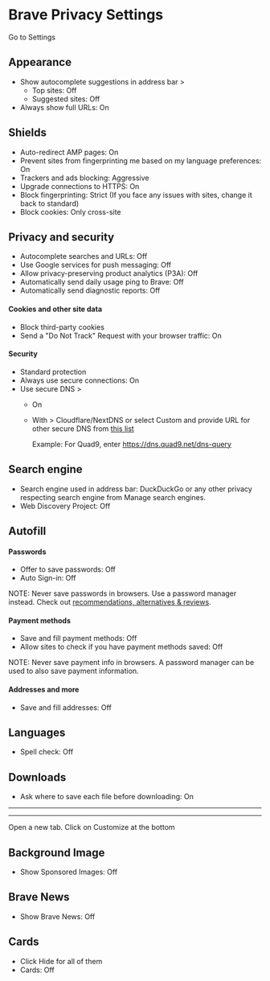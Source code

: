 # Brave Privacy Settings

Go to Settings



## Appearance
- Show autocomplete suggestions in address bar >
  - Top sites: Off
  - Suggested sites: Off
- Always show full URLs: On



## Shields
- Auto-redirect AMP pages: On
- Prevent sites from fingerprinting me based on my language preferences: On
- Trackers and ads blocking: Aggressive
- Upgrade connections to HTTPS: On
- Block fingerprinting: Strict (If you face any issues with sites, change it back to standard)
- Block cookies: Only cross-site



## Privacy and security
- Autocomplete searches and URLs: Off
- Use Google services for push messaging: Off
- Allow privacy-preserving product analytics (P3A): Off
- Automatically send daily usage ping to Brave: Off
- Automatically send diagnostic reports: Off

#### Cookies and other site data
- Block third-party cookies
- Send a "Do Not Track" Request with your browser traffic: On

#### Security
- Standard protection
- Always use secure connections: On
- Use secure DNS >
  - On
  - With > Cloudflare/NextDNS or select Custom and provide URL for other secure DNS from [this list](https://www.privacyguides.org/dns/)

    Example: For Quad9, enter https://dns.quad9.net/dns-query



## Search engine
- Search engine used in address bar: DuckDuckGo or any other 
privacy respecting search engine from Manage search engines.
- Web Discovery Project: Off



## Autofill

#### Passwords
- Offer to save passwords: Off
- Auto Sign-in: Off

NOTE: Never save passwords in browsers. Use a password manager instead. Check out [recommendations, alternatives & reviews](https://github.com/the-weird-aquarian/privacy-settings#recommendations-alternatives--reviews).

#### Payment methods
- Save and fill payment methods: Off
- Allow sites to check if you have payment methods saved: Off

NOTE: Never save payment info in browsers. A password manager can be used to also save payment information.

#### Addresses and more
- Save and fill addresses: Off



## Languages
- Spell check: Off



## Downloads
- Ask where to save each file before downloading: On


---
---


Open a new tab. Click on Customize at the bottom

## Background Image
- Show Sponsored Images: Off



## Brave News
- Show Brave News: Off



## Cards
- Click Hide for all of them
- Cards: Off
